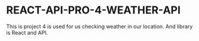 # REACT-API-PRO-4-WEATHER-API
This is project 4 is used for us checking weather in our location. And library is React and API.
